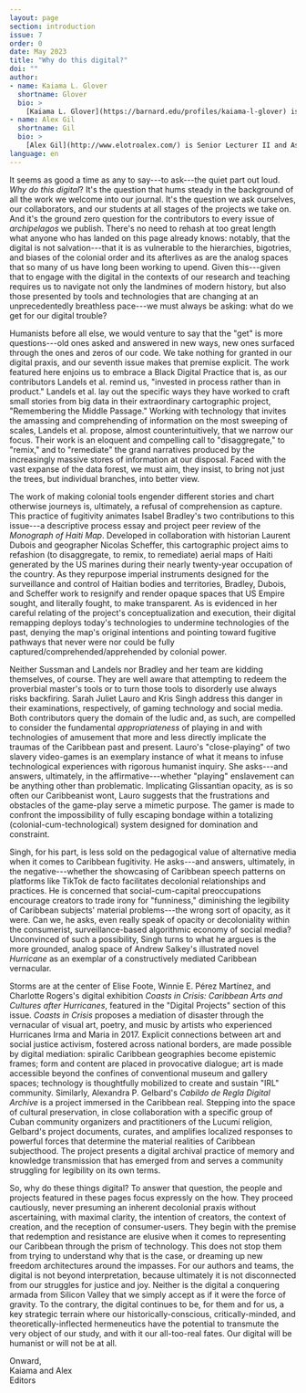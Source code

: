 ```yaml
---
layout: page
section: introduction
issue: 7
order: 0
date: May 2023
title: "Why do this digital?"
doi: ""
author: 
- name: Kaiama L. Glover
  shortname: Glover
  bio: >
    [Kaiama L. Glover](https://barnard.edu/profiles/kaiama-l-glover) is Associate Professor of French and Africana Studies at Barnard College, Columbia University. She is the author of [Haiti Unbound: A Spiralist Challenge to the Postcolonial Canon](http://liverpooluniversitypress.co.uk/products/61903) (Liverpool UP 2010), first editor of [Marie Vieux Chauvet: Paradoxes of the Postcolonial Feminine](http://yalebooks.com/book/9780300214192/yale-french-studies-number-128) (Yale French Studies 2016), and translator of Frankétienne's *Ready to Burst* (Archipelago Books 2014). She has received awards and fellowships from the National Endowment for the Humanities, the Mellon Foundation, and the Fulbright Foundation. Current projects include forthcoming translations of Marie Vieux Chauvet's *Dance on the Volcano* (Archipelago Books) and René Depestre's *Hadriana in All My Dreams* (Akashic Books), and the multimedia platform *In the Same Boats: Toward an Afro-Atlantic Visual Cartography*.
- name: Alex Gil
  shortname: Gil
  bio: >
    [Alex Gil](http://www.elotroalex.com/) is Senior Lecturer II and Associate Research Faculty of Digital Humanities in the Department of Spanish and Portuguese at Yale University, where he teaches introductory and advanced courses in digital humanities, and runs project-based learning and collective research initiatives. His research interests include Caribbean culture and history, digital humanities and technology design for different infrastructural and socio-economic environments, and the ownership and material extent of the cultural and scholarly record. He is currently co-organizer of The Caribbean Digital annual conference, and co-principal investigator of the Caribbean Digital Scholarship Collective, funded by the Andrew W. Mellon foundation.
language: en
---
```



It seems as good a time as any to say---to ask---the quiet part out
loud. *Why do this digital*? It's the question that hums steady in the
background of all the work we welcome into our journal. It's the
question we ask ourselves, our collaborators, and our students at all
stages of the projects we take on. And it's the ground zero question for
the contributors to every issue of *archipelagos* we publish. There's no
need to rehash at too great length what anyone who has landed on this
page already knows: notably, that the digital is not salvation---that
it is as vulnerable to the hierarchies, bigotries, and biases of the
colonial order and its afterlives as are the analog spaces that so many
of us have long been working to upend. Given this---given that to
engage with the digital in the contexts of our research and teaching
requires us to navigate not only the landmines of modern history, but
also those presented by tools and technologies that are changing at an
unprecedentedly breathless pace---we must always be asking: what do we
get for our digital trouble?

Humanists before all else, we would venture to say that the "get" is more questions---old ones asked and answered in new ways, new ones surfaced through the ones and zeros of our code. We take nothing for granted in our digital praxis, and our seventh issue makes that premise explicit. The work featured here enjoins us to embrace a Black Digital Practice that is, as our contributors Landels et al. remind us, "invested in process rather than in product." Landels et al. lay out the specific ways they have worked to craft small stories from big data in their extraordinary cartographic project, "Remembering the Middle Passage." Working with technology that invites the amassing and comprehending of information on the most sweeping of scales, Landels et al. propose, almost counterintuitively, that we narrow our focus. Their work is an eloquent and compelling call to "disaggregate," to "remix," and to "remediate" the grand narratives produced by the increasingly massive stores of information at our disposal. Faced with the vast expanse of the data forest, we must aim, they insist, to bring not just the trees, but individual branches, into better view.

The work of making colonial tools engender different stories and chart
otherwise journeys is, ultimately, a refusal of comprehension as
capture. This practice of fugitivity animates Isabel Bradley's two
contributions to this issue---a descriptive process essay and project
peer review of the *Monograph of Haiti Map*. Developed in collaboration
with historian Laurent Dubois and geographer Nicolas Scheffer, this
cartographic project aims to refashion (to disaggregate, to remix, to remediate) aerial
maps of Haiti generated by the US marines during their nearly
twenty-year occupation of the country. As they repurpose imperial
instruments designed for the surveillance and control of Haitian bodies
and territories, Bradley, Dubois, and Scheffer work to resignify and
render opaque spaces that US Empire sought, and literally fought, to
make transparent. As is evidenced in her careful relating of the
project's conceptualization and execution, their digital remapping
deploys today's technologies to undermine technologies of the past,
denying the map's original intentions and pointing toward fugitive
pathways that never were nor could be fully
captured/comprehended/apprehended by colonial power.

Neither Sussman and Landels nor Bradley and her team are kidding
themselves, of course. They are well aware that attempting to redeem the
proverbial master's tools or to turn those tools to disorderly use
always risks backfiring. Sarah Juliet Lauro and Kris Singh address this
danger in their examinations, respectively, of gaming technology and
social media. Both contributors query the domain of the ludic and, as
such, are compelled to consider the fundamental *appropriateness* of
playing in and with technologies of amusement that more and less
directly implicate the traumas of the Caribbean past and present.
Lauro's "close-playing" of two slavery video-games is an exemplary
instance of what it means to infuse technological experiences with
rigorous humanist inquiry. She asks---and answers, ultimately, in the
affirmative---whether "playing" enslavement can be anything other than
problematic. Implicating Glissantian opacity, as is so often our
Caribbeanist wont, Lauro suggests that the frustrations and obstacles of
the game-play serve a mimetic purpose. The gamer is made to confront the
impossibility of fully escaping bondage within a totalizing
(colonial-cum-technological) system designed for domination and
constraint.

Singh, for his part, is less sold on the pedagogical value of
alternative media when it comes to Caribbean fugitivity. He asks---and
answers, ultimately, in the negative---whether the showcasing of
Caribbean speech patterns on platforms like TikTok de facto facilitates
decolonial relationships and practices. He is concerned that
social-cum-capital preoccupations encourage creators to trade irony for
"funniness," diminishing the legibility of Caribbean subjects' material
problems---the wrong sort of opacity, as it were. Can we, he asks, even
really speak of opacity or decoloniality within the consumerist,
surveillance-based algorithmic economy of social media? Unconvinced of
such a possibility, Singh turns to what he argues is the more grounded,
analog space of Andrew Salkey's illustrated novel *Hurricane* as an
exemplar of a constructively mediated Caribbean vernacular.

Storms are at the center of Elise Foote, Winnie E. Pérez Martínez, and
Charlotte Rogers's digital exhibition *Coasts in Crisis: Caribbean Arts
and Cultures after Hurricanes*, featured in the "Digital Projects"
section of this issue. *Coasts in Crisis* proposes a mediation of
disaster through the vernacular of visual art, poetry, and music by
artists who experienced Hurricanes Irma and Maria in 2017. Explicit
connections between art and social justice activism, fostered across
national borders, are made possible by digital mediation: spiralic
Caribbean geographies become epistemic frames; form and content are
placed in provocative dialogue; art is made accessible beyond the
confines of conventional museum and gallery spaces; technology is
thoughtfully mobilized to create and sustain "IRL" community. Similarly,
Alexandra P. Gelbard's *Cabildo de Regla Digital Archive* is a project
immersed in the Caribbean real. Stepping into the space of cultural
preservation, in close collaboration with a specific group of Cuban
community organizers and practitioners of the Lucumí religion, Gelbard's
project documents, curates, and amplifies localized responses to
powerful forces that determine the material realities of Caribbean
subjecthood. The project presents a digital archival practice of memory
and knowledge transmission that has emerged from and serves a community
struggling for legibility on its own terms.

So, why do these things digital? To answer that question, the people and
projects featured in these pages focus expressly on the how. They
proceed cautiously, never presuming an inherent decolonial praxis
without ascertaining, with maximal clarity, the intention of creators,
the context of creation, and the reception of consumer-users. They begin
with the premise that redemption and resistance are elusive when it
comes to representing our Caribbean through the prism of technology.
This does not stop them from trying to understand why that is the case,
or dreaming up new freedom architectures around the impasses. For our
authors and teams, the digital is not beyond interpretation, because
ultimately it is not disconnected from our struggles for justice and
joy. Neither is the digital a conquering armada from Silicon Valley that
we simply accept as if it were the force of gravity. To the contrary,
the digital continues to be, for them and for us, a key strategic
terrain where our historically-conscious, critically-minded, and
theoretically-inflected hermeneutics have the potential to transmute the
very object of our study, and with it our all-too-real fates. Our
digital will be humanist or will not be at all.

Onward,   
Kaiama and Alex   
Editors
